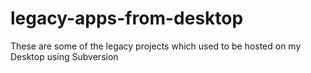 # legacy-apps-from-desktop
These are some of the legacy projects which used to be hosted on my Desktop using Subversion
